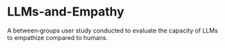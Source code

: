 # LLMs-and-Empathy
A between‑groups user study conducted to evaluate the capacity of LLMs to empathize compared to humans.
